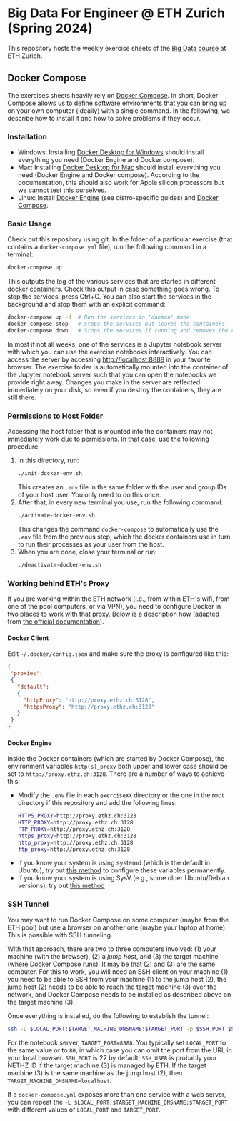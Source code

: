 # Big Data For Engineer @ ETH Zurich (Spring 2024)

This repository hosts the weekly exercise sheets of the [Big Data course](https://systems.ethz.ch/education/courses/2022-spring/big-data-for-engineers.html) at ETH Zurich.

## Docker Compose

The exercises sheets heavily rely on [Docker Compose](https://docs.docker.com/compose/). In short, Docker Compose allows us to define software environments that you can bring up on your own computer (ideally) with a single command. In the following, we describe how to install it and how to solve problems if they occur.

### Installation

* Windows: Installing [Docker Desktop for Windows](https://docs.docker.com/desktop/windows/install/) should install everything you need (Docker Engine and Docker compose).
* Mac: Installing [Docker Desktop for Mac](https://docs.docker.com/desktop/mac/install/) should install everything you need (Docker Engine and Docker compose). According to the documentation, this should also work for Apple silicon processors but we cannot test this ourselves.
* Linux: Install [Docker Engine](https://docs.docker.com/engine/install/) (see distro-specific guides) and [Docker Compose](https://docs.docker.com/compose/install/).

### Basic Usage

Check out this repository using git. In the folder of a particular exercise (that contains a `docker-compose.yml` file), run the following command in a terminal:

```bash
docker-compose up
```

This outputs the log of the various services that are started in different docker containers. Check this output in case something goes wrong. To stop the services, press Ctrl+C. You can also start the services in the background and stop them with an explicit command:

```bash
docker-compose up -d  # Run the services in 'daemon' mode
docker-compose stop   # Stops the services but leaves the containers
docker-compose down   # Stops the services if running and removes the containers
```

In most if not all weeks, one of the services is a Jupyter notebook server with which you can use the exercise notebooks interactively. You can access the server by accessing [http://localhost:8888](http://localhost:8888) in your favorite browser. The exercise folder is automatically mounted into the container of the Jupyter notebook server such that you can open the notebooks we provide right away. Changes you make in the server are reflected immediately on your disk, so even if you destroy the containers, they are still there.


### Permissions to Host Folder

Accessing the host folder that is mounted into the containers may not immediately work due to permissions. In that case, use the following procedure:

1. In this directory, run:
   ```bash
   ./init-docker-env.sh
   ```
   This creates an `.env` file in the same folder with the user and group IDs of your host user. You only need to do this once.
1. After that, in every new terminal you use, run the following command:
   ```bash
   ./activate-docker-env.sh
   ```
   This changes the command `docker-compose` to automatically use the `.env` file from the previous step, which the docker containers use in turn to run their processes as your user from the host.
1. When you are done, close your terminal or run:
   ```bash
   ./deactivate-docker-env.sh
   ```

### Working behind ETH's Proxy

If you are working within the ETH network (i.e., from within ETH's wifi, from one of the pool computers, or via VPN), you need to configure Docker in two places to work with that proxy. Below is a description how (adapted from [the official documentation](https://docs.docker.com/network/proxy/)).

#### Docker Client

Edit `~/.docker/config.json` and make sure the proxy is configured like this:

```JSON
{
 "proxies":
 {
   "default":
   {
     "httpProxy": "http://proxy.ethz.ch:3128",
     "httpsProxy": "http://proxy.ethz.ch:3128"
   }
 }
}
```

#### Docker Engine

Inside the Docker containers (which are started by Docker Compose), the environment variables `http(s)_proxy` both upper and lower case should be set to `http://proxy.ethz.ch:3128`. There are a number of ways to achieve this:

* Modify the `.env` file in each `exerciseXX` directory or the one in the root directory if this repository and add the following lines:
   ```bash
   HTTPS_PROXY=http://proxy.ethz.ch:3128
   HTTP_PROXY=http://proxy.ethz.ch:3128
   FTP_PROXY=http://proxy.ethz.ch:3128
   https_proxy=http://proxy.ethz.ch:3128
   http_proxy=http://proxy.ethz.ch:3128
   ftp_proxy=http://proxy.ethz.ch:3128
   ```
* If you know your system is using systemd (which is the default in Ubuntu), try out [this method](https://docs.docker.com/config/daemon/systemd/#httphttps-proxy) to configure these variables permanently.
* If you know your system is using SysV (e.g., some older Ubuntu/Debian versions), try out [this method](https://stackoverflow.com/a/38386911/651937)

### SSH Tunnel

You may want to run Docker Compose on some computer (maybe from the ETH pool) but use a browser on another one (maybe your laptop at home). This is possible with SSH tunneling.

With that approach, there are two to three computers involved: (1) your machine (with the browser), (2) a *jump host*, and (3) the target machine (where Docker Compose runs). It may be that (2) and (3) are the same computer. For this to work, you will need an SSH client on your machine (1), you need to be able to SSH from your machine (1) to the jump host (2), the jump host (2) needs to be able to reach the target machine (3) over the network, and Docker Compose needs to be installed as described above on the target machine (3).

Once everything is installed, do the following to establish the tunnel:

```bash
ssh -L $LOCAL_PORT:$TARGET_MACHINE_DNSNAME:$TARGET_PORT -p $SSH_PORT $SSH_USER@$JUMPHOST_DNSNAME
 ```

For the notebook server, `TARGET_PORT=8888`. You typically set `LOCAL_PORT` to the same value or to `80`, in which case you can omit the port from the URL in your local browser. `SSH_PORT` is 22 by default; `SSH_USER` is probably your NETHZ ID if the target machine (3) is managed by ETH. If the target machine (3) is the same machine as the jump host (2), then `TARGET_MACHINE_DNSNAME=localhost`.

If a `docker-compose.yml` exposes more than one service with a web server, you can repeat the `-L $LOCAL_PORT:$TARGET_MACHINE_DNSNAME:$TARGET_PORT` with different values of `LOCAL_PORT` and `TARGET_PORT`.
